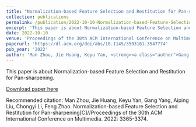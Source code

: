 ```yaml
---
title: "Normalization-based Feature Selection and Restitution for Pan-sharpening"
collection: publications
permalink: /publication/2022-10-10-Normalization-based-Feature-Selection-and-Restitution-for-Pan-sharpening.md
excerpt: 'This paper is about Normalization-based Feature Selection and Restitution for Pan-sharpening.'
date: 2022-10-10
venue: 'Proceedings of the 30th ACM International Conference on Multimedia'
paperurl: 'https://dl.acm.org/doi/abs/10.1145/3503161.3547774'
pub_year: '2022'
author: 'Man Zhou, Jie Huang, Keyu Yan, <strong><a class="author">Gang Yang</a></strong>, Aiping Liu, Chongyi Li, Feng Zhao' 
---
```

This paper is about Normalization-based Feature Selection and Restitution for Pan-sharpening.

[Download paper here](https://dl.acm.org/doi/abs/10.1145/3503161.3547774)

Recommended citation: Man Zhou, Jie Huang, Keyu Yan, Gang Yang, Aiping Liu, Chongyi Li, Feng Zhao. Normalization-based Feature Selection and Restitution for Pan-sharpening[C]//Proceedings of the 30th ACM International Conference on Multimedia. 2022: 3365-3374.

